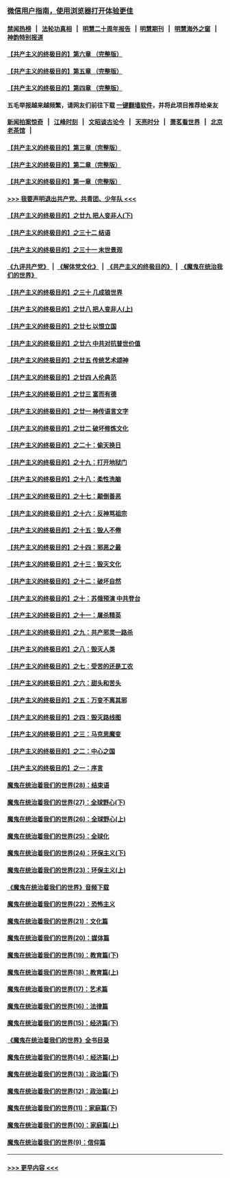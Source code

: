 ### [微信用户指南，使用浏览器打开体验更佳](https://github.com/gfw-breaker/banned-news1/blob/master/indexes/wechat-guide.md?t=0)
#### [禁闻热榜](热点新闻.md?t=0)  &nbsp;&nbsp;|&nbsp;&nbsp; [法轮功真相](https://github.com/gfw-breaker/truth/blob/master/README.md?t=0) &nbsp;&nbsp;|&nbsp;&nbsp; [明慧二十周年报告](https://github.com/gfw-breaker/mh-reports/blob/master/README.md?t=0) &nbsp;&nbsp;|&nbsp;&nbsp;[明慧期刊](https://github.com/gfw-breaker/mh-qikan) &nbsp;&nbsp;|&nbsp;&nbsp; [明慧海外之窗](https://github.com/gfw-breaker/mh-news/blob/master/README.md?t=0) &nbsp;&nbsp;|&nbsp;&nbsp; [神韵特别报道](https://github.com/gfw-breaker/mh-news/blob/master/shenyun.md?t=0)
#### [【共产主义的终极目的】第六章 （完整版）](../pages/nsc422/n11428913.md?t=02102144) 
#### [【共产主义的终极目的】第五章 （完整版）](../pages/nsc422/n11428912.md?t=02102144) 
#### [【共产主义的终极目的】第四章 （完整版）](../pages/nsc422/n11428907.md?t=02102144) 
#### 五毛举报越来越频繁，请网友们前往下载 [一键翻墙软件](https://github.com/gfw-breaker/ssr-accounts)，并将此项目推荐给亲友
#### [新闻拍案惊奇](https://github.com/gfw-breaker/banned-news1/blob/master/pages/link4.md) &nbsp;&nbsp;|&nbsp;&nbsp; [江峰时刻](https://github.com/gfw-breaker/banned-news1/blob/master/pages/link4.md) &nbsp;&nbsp;|&nbsp;&nbsp; [文昭谈古论今](https://github.com/gfw-breaker/banned-news1/blob/master/pages/link4.md) &nbsp;&nbsp;|&nbsp;&nbsp; [天亮时分](https://github.com/gfw-breaker/banned-news1/blob/master/pages/link4.md) &nbsp;&nbsp;|&nbsp;&nbsp; [萧茗看世界](https://github.com/gfw-breaker/banned-news1/blob/master/pages/link4.md) &nbsp;&nbsp;|&nbsp;&nbsp; [北京老茶馆](https://github.com/gfw-breaker/banned-news1/blob/master/pages/link4.md) &nbsp;&nbsp;|&nbsp;&nbsp; 
#### [【共产主义的终极目的】第三章（完整版）](../pages/nsc422/n11428848.md?t=02102144) 
#### [【共产主义的终极目的】第二章（完整版）](../pages/nsc422/n11428831.md?t=02102144) 
#### [【共产主义的终极目的】第一章（完整版）](../pages/nsc422/n11417651.md?t=02102144) 
#### [>>> 我要声明退出共产党、共青团、少年队 <<<](https://github.com/begood0513/goodnews/blob/master/quit/letter.md) 
#### [【共产主义的终极目的】之廿九 把人变非人(下)](../pages/nsc422/n11344140.md?t=02102144) 
#### [【共产主义的终极目的】之三十二 结语](../pages/nsc422/n11360535.md?t=02102144) 
#### [【共产主义的终极目的】之三十一 末世景观](../pages/nsc422/n11351129.md?t=02102144) 
#### [《九评共产党》](https://github.com/begood0513/9ping.md/blob/master/README.md) &nbsp;|&nbsp; [《解体党文化》](../../../../jtdwh.md/blob/master/README.md)  &nbsp;|&nbsp; [《共产主义的终极目的》](../../../../gczydzjmd.md/blob/master/README.md) &nbsp;|&nbsp; [《魔鬼在统治我们的世界》](../../../../mgztzwmdsj.md/blob/master/README.md) 
#### [【共产主义的终极目的】之三十 几成狼世界](../pages/nsc422/n11348280.md?t=02102144) 
#### [【共产主义的终极目的】之廿八 把人变非人(上)](../pages/nsc422/n11340492.md?t=02102144) 
#### [【共产主义的终极目的】之廿七 以恨立国](../pages/nsc422/n11336944.md?t=02102144) 
#### [【共产主义的终极目的】之廿六 中共对抗普世价值](../pages/nsc422/n11324785.md?t=02102144) 
#### [【共产主义的终极目的】之廿五 传统艺术颂神](../pages/nsc422/n11296396.md?t=02102144) 
#### [【共产主义的终极目的】之廿四 人伦典范](../pages/nsc422/n11296397.md?t=02102144) 
#### [【共产主义的终极目的】之廿三 富而有德](../pages/nsc422/n11283598.md?t=02102144) 
#### [【共产主义的终极目的】之廿一 神传语言文字](../pages/nsc422/n11263265.md?t=02102144) 
#### [【共产主义的终极目的】之廿二 破坏修炼文化](../pages/nsc422/n11245728.md?t=02102144) 
#### [【共产主义的终极目的】之二十：偷天换日](../pages/nsc422/n11238846.md?t=02102144) 
#### [【共产主义的终极目的】之十九：打开地狱门](../pages/nsc422/n11206376.md?t=02102144) 
#### [【共产主义的终极目的】之十八：柔性洗脑](../pages/nsc422/n11199994.md?t=02102144) 
#### [【共产主义的终极目的】之十七：颠倒善恶](../pages/nsc422/n11179782.md?t=02102144) 
#### [【共产主义的终极目的】之十六：反神骂祖宗](../pages/nsc422/n11166798.md?t=02102144) 
#### [【共产主义的终极目的】之十五：毁人不倦](../pages/nsc422/n11166792.md?t=02102144) 
#### [【共产主义的终极目的】之十四：邪恶之最](../pages/nsc422/n11150249.md?t=02102144) 
#### [【共产主义的终极目的】之十三：毁灭文化](../pages/nsc422/n11135227.md?t=02102144) 
#### [【共产主义的终极目的】之十二：破坏自然](../pages/nsc422/n11135214.md?t=02102144) 
#### [【共产主义的终极目的】之十：苏俄预演 中共登台](../pages/nsc422/n11118424.md?t=02102144) 
#### [【共产主义的终极目的】之十一：屠杀精英](../pages/nsc422/n11118442.md?t=02102144) 
#### [【共产主义的终极目的】之九：共产邪灵一路杀](../pages/nsc422/n11114139.md?t=02102144) 
#### [【共产主义的终极目的】之八：毁灭人类](../pages/nsc422/n11108503.md?t=02102144) 
#### [【共产主义的终极目的】之七：受苦的还是工农](../pages/nsc422/n11101809.md?t=02102144) 
#### [【共产主义的终极目的】之六：甜头和苦头](../pages/nsc422/n11096971.md?t=02102144) 
#### [【共产主义的终极目的】之五：万变不离其邪](../pages/nsc422/n11091285.md?t=02102144) 
#### [【共产主义的终极目的】之四：毁灭路线图](../pages/nsc422/n11086284.md?t=02102144) 
#### [【共产主义的终极目的】之三：马克思魔变](../pages/nsc422/n11061941.md?t=02102144) 
#### [【共产主义的终极目的】之二：中心之国](../pages/nsc422/n11047728.md?t=02102144) 
#### [【共产主义的终极目的】之一：序言](../pages/nsc422/n11086077.md?t=02102144) 
#### [魔鬼在统治着我们的世界(28)：结束语](../pages/nsc422/n10936246.md?t=02102144) 
#### [魔鬼在统治着我们的世界(27)：全球野心(下)](../pages/nsc422/n10928319.md?t=02102144) 
#### [魔鬼在统治着我们的世界(26)：全球野心(上)](../pages/nsc422/n10900318.md?t=02102144) 
#### [魔鬼在统治着我们的世界(25)：全球化](../pages/nsc422/n10788205.md?t=02102144) 
#### [魔鬼在统治着我们的世界(24)：环保主义(下)](../pages/nsc422/n10695307.md?t=02102144) 
#### [魔鬼在统治着我们的世界(23)：环保主义(上)](../pages/nsc422/n10688613.md?t=02102144) 
#### [《魔鬼在统治着我们的世界》音频下载](../pages/nsc422/n10635553.md?t=02102144) 
#### [魔鬼在统治着我们的世界(22)：恐怖主义](../pages/nsc422/n10614727.md?t=02102144) 
#### [魔鬼在统治着我们的世界(21)：文化篇](../pages/nsc422/n10597706.md?t=02102144) 
#### [魔鬼在统治着我们的世界(20)：媒体篇](../pages/nsc422/n10586579.md?t=02102144) 
#### [魔鬼在统治着我们的世界(19)：教育篇(下)](../pages/nsc422/n10564808.md?t=02102144) 
#### [魔鬼在统治着我们的世界(18)：教育篇(上)](../pages/nsc422/n10526970.md?t=02102144) 
#### [魔鬼在统治着我们的世界(17)：艺术篇](../pages/nsc422/n10499093.md?t=02102144) 
#### [魔鬼在统治着我们的世界(16)：法律篇](../pages/nsc422/n10485969.md?t=02102144) 
#### [魔鬼在统治着我们的世界(15)：经济篇(下)](../pages/nsc422/n10469975.md?t=02102144) 
#### [《魔鬼在统治着我们的世界》全书目录](../pages/nsc422/n10464261.md?t=02102144) 
#### [魔鬼在统治着我们的世界(14)：经济篇(上)](../pages/nsc422/n10457370.md?t=02102144) 
#### [魔鬼在统治着我们的世界(13)：政治篇(下)](../pages/nsc422/n10448270.md?t=02102144) 
#### [魔鬼在统治着我们的世界(12)：政治篇(上)](../pages/nsc422/n10444576.md?t=02102144) 
#### [魔鬼在统治着我们的世界(11)：家庭篇(下)](../pages/nsc422/n10440961.md?t=02102144) 
#### [魔鬼在统治着我们的世界(10)：家庭篇(上)](../pages/nsc422/n10435448.md?t=02102144) 
#### [魔鬼在统治着我们的世界(9)：信仰篇](../pages/nsc422/n10432159.md?t=02102144) 

----
#### [ >>> 更早内容 <<< ](../indexes/nsc422-earlier.md)
